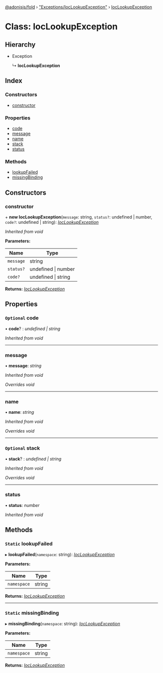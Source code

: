 [@adonisjs/fold](../README.md) › ["Exceptions/IocLookupException"](../modules/_exceptions_ioclookupexception_.md) › [IocLookupException](_exceptions_ioclookupexception_.ioclookupexception.md)

# Class: IocLookupException

## Hierarchy

* Exception

  ↳ **IocLookupException**

## Index

### Constructors

* [constructor](_exceptions_ioclookupexception_.ioclookupexception.md#constructor)

### Properties

* [code](_exceptions_ioclookupexception_.ioclookupexception.md#optional-code)
* [message](_exceptions_ioclookupexception_.ioclookupexception.md#message)
* [name](_exceptions_ioclookupexception_.ioclookupexception.md#name)
* [stack](_exceptions_ioclookupexception_.ioclookupexception.md#optional-stack)
* [status](_exceptions_ioclookupexception_.ioclookupexception.md#status)

### Methods

* [lookupFailed](_exceptions_ioclookupexception_.ioclookupexception.md#static-lookupfailed)
* [missingBinding](_exceptions_ioclookupexception_.ioclookupexception.md#static-missingbinding)

## Constructors

###  constructor

\+ **new IocLookupException**(`message`: string, `status?`: undefined | number, `code?`: undefined | string): *[IocLookupException](_exceptions_ioclookupexception_.ioclookupexception.md)*

*Inherited from void*

**Parameters:**

Name | Type |
------ | ------ |
`message` | string |
`status?` | undefined &#124; number |
`code?` | undefined &#124; string |

**Returns:** *[IocLookupException](_exceptions_ioclookupexception_.ioclookupexception.md)*

## Properties

### `Optional` code

• **code**? : *undefined | string*

*Inherited from void*

___

###  message

• **message**: *string*

*Inherited from void*

*Overrides void*

___

###  name

• **name**: *string*

*Inherited from void*

*Overrides void*

___

### `Optional` stack

• **stack**? : *undefined | string*

*Inherited from void*

*Overrides void*

___

###  status

• **status**: *number*

*Inherited from void*

## Methods

### `Static` lookupFailed

▸ **lookupFailed**(`namespace`: string): *[IocLookupException](_exceptions_ioclookupexception_.ioclookupexception.md)*

**Parameters:**

Name | Type |
------ | ------ |
`namespace` | string |

**Returns:** *[IocLookupException](_exceptions_ioclookupexception_.ioclookupexception.md)*

___

### `Static` missingBinding

▸ **missingBinding**(`namespace`: string): *[IocLookupException](_exceptions_ioclookupexception_.ioclookupexception.md)*

**Parameters:**

Name | Type |
------ | ------ |
`namespace` | string |

**Returns:** *[IocLookupException](_exceptions_ioclookupexception_.ioclookupexception.md)*
